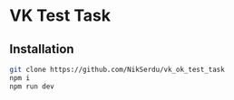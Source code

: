 # VK Test Task

## Installation

```bash
git clone https://github.com/NikSerdu/vk_ok_test_task
npm i
npm run dev
```
